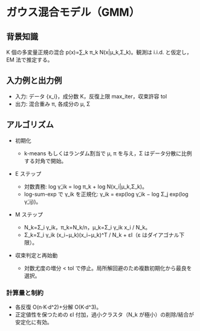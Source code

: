 # ガウス混合モデル（GMM）

## 背景知識
K 個の多変量正規の混合 p(x)=∑_k π_k N(x|μ_k,Σ_k)。観測は i.i.d. と仮定し，EM 法で推定する。

## 入力例と出力例
- 入力: データ {x_i}，成分数 K，反復上限 max_iter，収束許容 tol
- 出力: 混合重み π, 各成分の μ, Σ

## アルゴリズム
- 初期化
	- k-means もしくはランダム割当で μ, π を与え，Σ はデータ分散に比例する対角で開始。

- E ステップ
	- 対数責務: log γ̃_ik = log π_k + log N(x_i|μ_k,Σ_k)。
	- log-sum-exp で γ_ik を正規化: γ_ik = exp(log γ̃_ik − log Σ_j exp(log γ̃_ij))。

- M ステップ
	- N_k=Σ_i γ_ik，π_k=N_k/n，μ_k=Σ_i γ_ik x_i / N_k。
	- Σ_k=Σ_i γ_ik (x_i−μ_k)(x_i−μ_k)^T / N_k + εI（ε はダイアゴナル下限）。

- 収束判定と再始動
	- 対数尤度の増分 < tol で停止。局所解回避のため複数初期化から最良を選択。

### 計算量と制約
- 各反復 O(n·K·d^2)+分解 O(K·d^3)。
- 正定値性を保つための εI 付加，過小クラスタ（N_k が極小）の削除/結合が安定化に有効。
